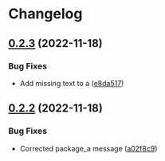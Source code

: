 # Changelog

## [0.2.3](https://github.com/kai-tub/monorepo-test/compare/package_a-v0.2.2...package_a-v0.2.3) (2022-11-18)


### Bug Fixes

* Add missing text to a ([e8da517](https://github.com/kai-tub/monorepo-test/commit/e8da517140a58708cfb0b5caad45e8d200435bad))

## [0.2.2](https://github.com/kai-tub/monorepo-test/compare/package_a-v0.2.1...package_a-v0.2.2) (2022-11-18)


### Bug Fixes

* Corrected package_a message ([a02f8c9](https://github.com/kai-tub/monorepo-test/commit/a02f8c9119d64306018f4eb09f0d03d1710695cd))
